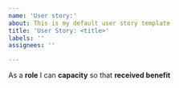 ```yaml
---
name: 'User story:'
about: This is my default user story template
title: 'User Story: <title>'
labels: ''
assignees: ''

---
```


As a **role** I can **capacity** so that **received benefit**
